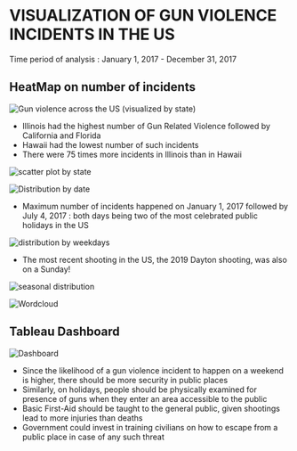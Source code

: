# VISUALIZATION OF GUN VIOLENCE INCIDENTS IN THE US
Time period of analysis : January 1, 2017 - December 31, 2017
## HeatMap on number of incidents
![Gun violence across the US (visualized by state)](https://github.com/Sonull/Gun-violence/blob/master/gun_violence_map.png)
* Illinois had the highest number of Gun Related Violence followed by California and Florida
* Hawaii had the lowest number of such incidents
* There were 75 times more incidents in Illinois than in Hawaii

![scatter plot by state](https://github.com/Sonull/Gun-violence/blob/master/gun_violence_incidents.png)

![Distribution by date](https://github.com/Sonull/Gun-violence/blob/master/gun_violence_by_date.png)
* Maximum number of incidents happened on January 1, 2017 followed by July 4, 2017 : both days being two of the most celebrated public holidays in the US

![distribution by weekdays](https://github.com/Sonull/Gun-violence/blob/master/gun_violence_by_week.png)
* The most recent shooting in the US, the 2019 Dayton shooting, was also on a Sunday!

![seasonal distribution](https://github.com/Sonull/Gun-violence/blob/master/gun_violence_seasonal.png)

![Wordcloud](https://github.com/Sonull/Gun-violence/blob/master/gun_violence_word_cloud.png)

## Tableau Dashboard
![Dashboard](https://github.com/Sonull/Gun-violence/blob/master/gun_violence_combined_dashboard.png)
* Since the likelihood of a gun violence incident to happen on a weekend is higher, there should be more security in public places
* Similarly, on holidays, people should be physically examined for presence of guns when they enter an area accessible to the public
* Basic First-Aid should be taught to the general public, given shootings lead to more injuries than deaths
* Government could invest in training civilians on how to escape from a public place in case of any such threat

